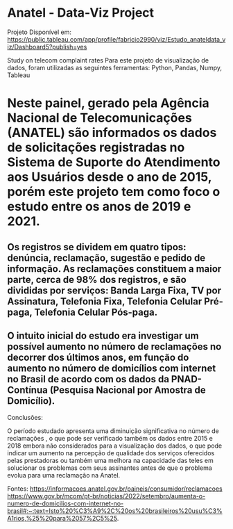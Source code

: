 # Anatel - Data-Viz Project
Projeto Disponível em: https://public.tableau.com/app/profile/fabricio2990/viz/Estudo_anateldata_viz/Dashboard5?publish=yes

 Study on telecom complaint rates 
 Para este projeto de visualização de dados, foram utilizadas as seguintes ferramentas: Python, Pandas, Numpy, Tableau

# Neste painel, gerado pela Agência Nacional de Telecomunicações (ANATEL) são informados os dados de solicitações registradas no Sistema de Suporte do Atendimento aos Usuários desde o ano de 2015, porém este projeto tem como foco o estudo entre os anos de 2019 e 2021.

## Os registros se dividem em quatro tipos: denúncia, reclamação, sugestão e pedido de informação. As reclamações constituem a maior parte, cerca de 98% dos registros, e são divididas por serviços: Banda Larga Fixa, TV por Assinatura, Telefonia Fixa, Telefonia Celular Pré-paga, Telefonia Celular Pós-paga.

## O intuito inicial do estudo era investigar um possível aumento no número de reclamações no decorrer dos últimos anos, em função do aumento no número de domicílios com internet no Brasil de acordo com os dados da PNAD-Contínua (Pesquisa Nacional por Amostra de Domicílio). 


Conclusões:

O período estudado apresenta uma diminuição significativa no número de reclamações , o que pode ser verificado também os dados entre 2015 e 2018 embora não considerados para a visualização dos dados, o que pode indicar um aumento na percepção de qualidade dos serviços oferecidos pelas prestadoras ou também uma melhora na capacidade das teles em solucionar os problemas com seus assinantes antes de que o problema evolua para uma reclamação na Anatel.



Fontes:
https://informacoes.anatel.gov.br/paineis/consumidor/reclamacoes
https://www.gov.br/mcom/pt-br/noticias/2022/setembro/aumenta-o-numero-de-domicilios-com-internet-no-brasil#:~:text=Isto%20%C3%A9%2C%20os%20brasileiros%20usu%C3%A1rios,%25%20para%2057%2C5%25.


